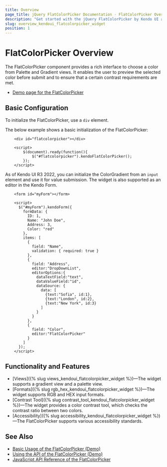 ```yaml
---
title: Overview
page_title: jQuery FlatColorPicker Documentation - FlatColorPicker Overview
description: "Get started with the jQuery FlatColorPicker by Kendo UI and learn how to create, initialize, and enable the widget."
slug: overview_kendoui_flatcolorpicker_widget
position: 1
---
```


# FlatColorPicker Overview

The FlatColorPicker component provides a rich interface to choose a color from Palette and Gradient views. It enables the user to preview the selected color before submit and to ensure that a certain contrast requirements are met.

* [Demo page for the FlatColorPicker](https://demos.telerik.com/kendo-ui/flatcolorpicker/index)

## Basic Configuration

To initialize the FlatColorPicker, use a `div` element.

The below example shows a basic initialization of the FlatColorPicker:

```dojo
    <div id="flatcolorpicker"></div>

    <script>
        $(document).ready(function(){
            $("#flatcolorpicker").kendoFlatColorPicker();
        });
    </script>
```

As of Kendo UI R3 2022, you can initialize the ColorGradient from an `input` element and use it for value submission. The widget is also supported as an editor in the Kendo Form.

```dojo
    <form id="myForm"></form>

    <script>
      $("#myForm").kendoForm({
        formData: {
          ID: 1,
          Name: "John Doe",
          Address: 3,
          Color: "red"
        },
        items: [
          {
            field: "Name",
            validation: { required: true }
          },
          {
            field: "Address",
            editor:"DropDownList",
            editorOptions:{
              dataTextField:"text",
              dataValueField:"id",
              dataSource: {
                data: [
                  {text:"Sofia", id:1},
                  {text:"London", id:2},
                  {text:"New York", id:3}
                ]
              }
            }
          },
          {
            field: "Color",
            editor:"FlatColorPicker"
          }
        ]
      });
    </script>
```

## Functionality and Features

* [Views]({% slug views_kendoui_flatcolorpicker_widget %})&mdash;The widget supports a gradient view and a palette view.
* [Formats]({% slug rgb_hex_kendoui_flatcolorpicker_widget %})&mdash;The widget supports RGB and HEX input formats.
* [Contrast Tool]({% slug contrast_tool_kendoui_flatcolorpicker_widget %})&mdash;The widget provides a color contrast tool, which checks the contrast ratio between two colors.
* [Accessibility]({% slug accessibility_kendoui_flatcolorpicker_widget %})&mdash;The FlatColorPicker supports various accessibility standards.

## See Also

* [Basic Usage of the FlatColorPicker (Demo)](https://demos.telerik.com/kendo-ui/flatcolorpicker/index)
* [Using the API of the FlatColorPicker (Demo)](https://demos.telerik.com/kendo-ui/flatcolorpicker/api)
* [JavaScript API Reference of the FlatColorPicker](/api/javascript/ui/flatcolorpicker)
